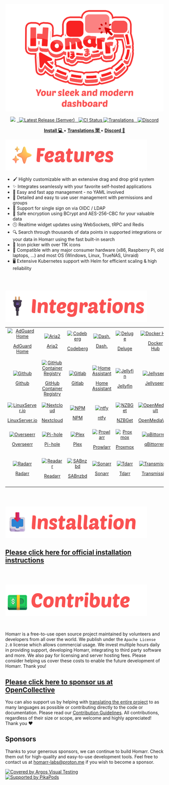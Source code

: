 ![](img/logo/2340450-2-title.png)


<!-- Badges -->
<p align="center">
<img src="https://img.shields.io/github/stars/homarr-labs/homarr?label=%E2%AD%90%20Stars&style=flat-square?branch=master&kill_cache=1%22">
<a href="https://github.com/homarr-labs/homarr/releases/latest">
  <img alt="Latest Release (Semver)" src="https://img.shields.io/github/v/release/homarr-labs/homarr?label=%F0%9F%9A%80%20Release">
</a>
<a href="https://github.com/homarr-labs/homarr/actions/workflows/deployment-docker-image.yml">
  <img title="Docker CI Status" src="https://github.com/homarr-labs/homarr/actions/workflows/deployment-docker-image.yml/badge.svg" alt="CI Status">
</a>
<a href="https://crowdin.com/project/homarr_labs">
<img title="Translations" src="https://badges.crowdin.net/homarr_labs/localized.svg" />
</a>
<a href="https://discord.gg/aCsmEV5RgA">
  <img title="Discord" src="https://discordapp.com/api/guilds/972958686051962910/widget.png?style=shield">
</a>
</p>

<!-- Links -->
<p align="center">
  <a href="https://homarr.dev/docs/category/installation-1/">
    <strong>Install 💻</strong>
  </a> •
  <a href="https://crowdin.com/project/homarr_labs">
    <strong>Translations 🈺</strong>
  </a> •
  <a href="https://discord.com/invite/aCsmEV5RgA">
    <strong>Discord 👋</strong>
  </a>
</p>


![](img/headers/features.png)

- 🖌️ Highly customizable with an extensive drag and drop grid system
- ✨ Integrates seamlessly with your favorite self-hosted applications
- 📌 Easy and fast app management - no YAML involved
- 👤 Detailed and easy to use user management with permissions and groups
- 👥 Support for single sign on via OIDC / LDAP
- 🙊 Safe encryption using BCrypt and AES-256-CBC for your valuable data
- 🕔 Realtime widget updates using WebSockets, tRPC and Redis
- 🔍 Search through thousands of data points in supported integrations or your data in Homarr using the fast built-in search
- 🦞 Icon picker with over 11K icons
- 🚀 Compatible with any major consumer hardware (x86, Raspberry Pi, old laptops, ...) and most OS (Windows, Linux, TrueNAS, Unraid)
- 🖥️ Extensive Kubernetes support with Helm for efficient scaling & high reliability

<br/>
<br/>

![](img/headers/integrations.png)

<!-- AUTO_GENERATE_INTEGRATION_LIST_START -->

<div align="center">
<table>
<tbody>
<tr><td align="center">
<a href="https://homarr.dev/docs/integrations/adguard-home" target="_blank" rel="noreferrer noopener">
  <img src="https://cdn.jsdelivr.net/gh/homarr-labs/dashboard-icons@master/svg/adguard-home.svg" alt="AdGuard Home" width="90" height="90" />
  <br/>  
  <p align="center">AdGuard<br/>Home</p>
</a>
</td>
<td align="center">
<a href="https://homarr.dev/docs/integrations/aria2" target="_blank" rel="noreferrer noopener">
  <img src="https://cdn.jsdelivr.net/gh/PapirusDevelopmentTeam/papirus_icons@latest/src/system_downloads_3.svg" alt="Aria2" width="90" height="90" />
  <br/>  
  <p align="center">Aria2</p>
</a>
</td>
<td align="center">
<a href="https://homarr.dev/docs/integrations/codeberg" target="_blank" rel="noreferrer noopener">
  <img src="https://cdn.jsdelivr.net/gh/homarr-labs/dashboard-icons@master/svg/codeberg.svg" alt="Codeberg" width="90" height="90" />
  <br/>  
  <p align="center">Codeberg</p>
</a>
</td>
<td align="center">
<a href="https://homarr.dev/docs/integrations/dash-dot" target="_blank" rel="noreferrer noopener">
  <img src="https://cdn.jsdelivr.net/gh/homarr-labs/dashboard-icons@master/png/dashdot.png" alt="Dash." width="90" height="90" />
  <br/>  
  <p align="center">Dash.</p>
</a>
</td>
<td align="center">
<a href="https://homarr.dev/docs/integrations/deluge" target="_blank" rel="noreferrer noopener">
  <img src="https://cdn.jsdelivr.net/gh/homarr-labs/dashboard-icons@master/svg/deluge.svg" alt="Deluge" width="90" height="90" />
  <br/>  
  <p align="center">Deluge</p>
</a>
</td>
<td align="center">
<a href="https://homarr.dev/docs/integrations/docker-hub" target="_blank" rel="noreferrer noopener">
  <img src="https://cdn.jsdelivr.net/gh/homarr-labs/dashboard-icons@master/svg/docker.svg" alt="Docker Hub" width="90" height="90" />
  <br/>  
  <p align="center">Docker<br/>Hub</p>
</a>
</td>
<td align="center">
<a href="https://homarr.dev/docs/integrations/emby" target="_blank" rel="noreferrer noopener">
  <img src="https://cdn.jsdelivr.net/gh/homarr-labs/dashboard-icons@master/svg/emby.svg" alt="Emby" width="90" height="90" />
  <br/>  
  <p align="center">Emby</p>
</a>
</td></tr>
<tr><td align="center">
<a href="https://homarr.dev/docs/integrations/github" target="_blank" rel="noreferrer noopener">
  <img src="https://cdn.jsdelivr.net/gh/homarr-labs/dashboard-icons@master/svg/github.svg" alt="Github" width="90" height="90" />
  <br/>  
  <p align="center">Github</p>
</a>
</td>
<td align="center">
<a href="https://homarr.dev/docs/integrations/github" target="_blank" rel="noreferrer noopener">
  <img src="https://cdn.jsdelivr.net/gh/homarr-labs/dashboard-icons@master/svg/github.svg" alt="GitHub Container Registry" width="90" height="90" />
  <br/>  
  <p align="center">GitHub<br/>Container<br/>Registry</p>
</a>
</td>
<td align="center">
<a href="https://homarr.dev/docs/integrations/gitlab" target="_blank" rel="noreferrer noopener">
  <img src="https://cdn.jsdelivr.net/gh/homarr-labs/dashboard-icons@master/svg/gitlab.svg" alt="Gitlab" width="90" height="90" />
  <br/>  
  <p align="center">Gitlab</p>
</a>
</td>
<td align="center">
<a href="https://homarr.dev/docs/integrations/home-assistant" target="_blank" rel="noreferrer noopener">
  <img src="https://cdn.jsdelivr.net/gh/homarr-labs/dashboard-icons@master/svg/home-assistant.svg" alt="Home Assistant" width="90" height="90" />
  <br/>  
  <p align="center">Home<br/>Assistant</p>
</a>
</td>
<td align="center">
<a href="https://homarr.dev/docs/integrations/jellyfin" target="_blank" rel="noreferrer noopener">
  <img src="https://cdn.jsdelivr.net/gh/homarr-labs/dashboard-icons@master/svg/jellyfin.svg" alt="Jellyfin" width="90" height="90" />
  <br/>  
  <p align="center">Jellyfin</p>
</a>
</td>
<td align="center">
<a href="https://homarr.dev/docs/integrations/jellyseerr" target="_blank" rel="noreferrer noopener">
  <img src="https://cdn.jsdelivr.net/gh/homarr-labs/dashboard-icons@master/svg/jellyseerr.svg" alt="Jellyseerr" width="90" height="90" />
  <br/>  
  <p align="center">Jellyseerr</p>
</a>
</td>
<td align="center">
<a href="https://homarr.dev/docs/integrations/lidarr" target="_blank" rel="noreferrer noopener">
  <img src="https://cdn.jsdelivr.net/gh/homarr-labs/dashboard-icons@master/svg/lidarr.svg" alt="Lidarr" width="90" height="90" />
  <br/>  
  <p align="center">Lidarr</p>
</a>
</td></tr>
<tr><td align="center">
<a href="https://homarr.dev/docs/integrations/linux-server-io" target="_blank" rel="noreferrer noopener">
  <img src="https://cdn.jsdelivr.net/gh/homarr-labs/dashboard-icons@master/svg/linuxserver-io.svg" alt="LinuxServer.io" width="90" height="90" />
  <br/>  
  <p align="center">LinuxServer.io</p>
</a>
</td>
<td align="center">
<a href="https://homarr.dev/docs/integrations/nextcloud" target="_blank" rel="noreferrer noopener">
  <img src="https://cdn.jsdelivr.net/gh/homarr-labs/dashboard-icons@master/svg/nextcloud.svg" alt="Nextcloud" width="90" height="90" />
  <br/>  
  <p align="center">Nextcloud</p>
</a>
</td>
<td align="center">
<a href="https://homarr.dev/docs/integrations/npm" target="_blank" rel="noreferrer noopener">
  <img src="https://cdn.jsdelivr.net/gh/homarr-labs/dashboard-icons@master/svg/npm.svg" alt="NPM" width="90" height="90" />
  <br/>  
  <p align="center">NPM</p>
</a>
</td>
<td align="center">
<a href="https://homarr.dev/docs/integrations/ntfy" target="_blank" rel="noreferrer noopener">
  <img src="https://cdn.jsdelivr.net/gh/homarr-labs/dashboard-icons@master/svg/ntfy.svg" alt="ntfy" width="90" height="90" />
  <br/>  
  <p align="center">ntfy</p>
</a>
</td>
<td align="center">
<a href="https://homarr.dev/docs/integrations/nzbget" target="_blank" rel="noreferrer noopener">
  <img src="https://cdn.jsdelivr.net/gh/homarr-labs/dashboard-icons@master/svg/nzbget.svg" alt="NZBGet" width="90" height="90" />
  <br/>  
  <p align="center">NZBGet</p>
</a>
</td>
<td align="center">
<a href="https://homarr.dev/docs/integrations/open-media-vault" target="_blank" rel="noreferrer noopener">
  <img src="https://cdn.jsdelivr.net/gh/homarr-labs/dashboard-icons@master/svg/openmediavault.svg" alt="OpenMediaVault" width="90" height="90" />
  <br/>  
  <p align="center">OpenMediaVault</p>
</a>
</td>
<td align="center">
<a href="https://homarr.dev/docs/integrations/opensense" target="_blank" rel="noreferrer noopener">
  <img src="https://cdn.jsdelivr.net/gh/homarr-labs/dashboard-icons@master/svg/opnsense.svg" alt="OPNsense" width="90" height="90" />
  <br/>  
  <p align="center">OPNsense</p>
</a>
</td></tr>
<tr><td align="center">
<a href="https://homarr.dev/docs/integrations/overseerr" target="_blank" rel="noreferrer noopener">
  <img src="https://cdn.jsdelivr.net/gh/homarr-labs/dashboard-icons@master/svg/overseerr.svg" alt="Overseerr" width="90" height="90" />
  <br/>  
  <p align="center">Overseerr</p>
</a>
</td>
<td align="center">
<a href="https://homarr.dev/docs/integrations/pi-hole" target="_blank" rel="noreferrer noopener">
  <img src="https://cdn.jsdelivr.net/gh/homarr-labs/dashboard-icons@master/svg/pi-hole.svg" alt="Pi-hole" width="90" height="90" />
  <br/>  
  <p align="center">Pi-hole</p>
</a>
</td>
<td align="center">
<a href="https://homarr.dev/docs/integrations/plex" target="_blank" rel="noreferrer noopener">
  <img src="https://cdn.jsdelivr.net/gh/homarr-labs/dashboard-icons@master/svg/plex.svg" alt="Plex" width="90" height="90" />
  <br/>  
  <p align="center">Plex</p>
</a>
</td>
<td align="center">
<a href="https://homarr.dev/docs/integrations/prowlarr" target="_blank" rel="noreferrer noopener">
  <img src="https://cdn.jsdelivr.net/gh/homarr-labs/dashboard-icons@master/svg/prowlarr.svg" alt="Prowlarr" width="90" height="90" />
  <br/>  
  <p align="center">Prowlarr</p>
</a>
</td>
<td align="center">
<a href="https://homarr.dev/docs/integrations/proxmox" target="_blank" rel="noreferrer noopener">
  <img src="https://cdn.jsdelivr.net/gh/homarr-labs/dashboard-icons@master/svg/proxmox.svg" alt="Proxmox" width="90" height="90" />
  <br/>  
  <p align="center">Proxmox</p>
</a>
</td>
<td align="center">
<a href="https://homarr.dev/docs/integrations/q-bittorent" target="_blank" rel="noreferrer noopener">
  <img src="https://cdn.jsdelivr.net/gh/homarr-labs/dashboard-icons@master/svg/qbittorrent.svg" alt="qBittorrent" width="90" height="90" />
  <br/>  
  <p align="center">qBittorrent</p>
</a>
</td>
<td align="center">
<a href="https://homarr.dev/docs/integrations/quay" target="_blank" rel="noreferrer noopener">
  <img src="https://cdn.jsdelivr.net/gh/homarr-labs/dashboard-icons@master/png/quay.png" alt="Quay" width="90" height="90" />
  <br/>  
  <p align="center">Quay</p>
</a>
</td></tr>
<tr><td align="center">
<a href="https://homarr.dev/docs/integrations/radarr" target="_blank" rel="noreferrer noopener">
  <img src="https://cdn.jsdelivr.net/gh/homarr-labs/dashboard-icons@master/svg/radarr.svg" alt="Radarr" width="90" height="90" />
  <br/>  
  <p align="center">Radarr</p>
</a>
</td>
<td align="center">
<a href="https://homarr.dev/docs/integrations/readarr" target="_blank" rel="noreferrer noopener">
  <img src="https://cdn.jsdelivr.net/gh/homarr-labs/dashboard-icons@master/svg/readarr.svg" alt="Readarr" width="90" height="90" />
  <br/>  
  <p align="center">Readarr</p>
</a>
</td>
<td align="center">
<a href="https://homarr.dev/docs/integrations/sabnzbd" target="_blank" rel="noreferrer noopener">
  <img src="https://cdn.jsdelivr.net/gh/homarr-labs/dashboard-icons@master/svg/sabnzbd.svg" alt="SABnzbd" width="90" height="90" />
  <br/>  
  <p align="center">SABnzbd</p>
</a>
</td>
<td align="center">
<a href="https://homarr.dev/docs/integrations/sonarr" target="_blank" rel="noreferrer noopener">
  <img src="https://cdn.jsdelivr.net/gh/homarr-labs/dashboard-icons@master/svg/sonarr.svg" alt="Sonarr" width="90" height="90" />
  <br/>  
  <p align="center">Sonarr</p>
</a>
</td>
<td align="center">
<a href="https://homarr.dev/docs/integrations/tdarr" target="_blank" rel="noreferrer noopener">
  <img src="https://cdn.jsdelivr.net/gh/homarr-labs/dashboard-icons@master/png/tdarr.png" alt="Tdarr" width="90" height="90" />
  <br/>  
  <p align="center">Tdarr</p>
</a>
</td>
<td align="center">
<a href="https://homarr.dev/docs/integrations/transmission" target="_blank" rel="noreferrer noopener">
  <img src="https://cdn.jsdelivr.net/gh/homarr-labs/dashboard-icons@master/svg/transmission.svg" alt="Transmission" width="90" height="90" />
  <br/>  
  <p align="center">Transmission</p>
</a>
</td>
<td align="center">
<a href="https://homarr.dev/docs/integrations/unifi-controller" target="_blank" rel="noreferrer noopener">
  <img src="https://cdn.jsdelivr.net/gh/homarr-labs/dashboard-icons@master/png/unifi.png" alt="Unifi Controller" width="90" height="90" />
  <br/>  
  <p align="center">Unifi<br/>Controller</p>
</a>
</td></tr>
</tbody>
</table>
</div>

<!-- AUTO_GENERATE_INTEGRATION_LIST_END -->

<br/>
<br/>

![](img/headers/installation.png)

<h2>
<a href="https://homarr.dev/docs/category/installation-1/">
  Please click here for official installation instructions
</a>
</h2>

<br/>
<br/>

![](img/headers/contribute.png)

<br/>

Homarr is a free-to-use open source project maintained by volunteers and developers from all over the world. 
We publish under the ``Apache License 2.0`` license which allows commercial usage. 
We invest multiple hours daily in providing support, developing Homarr, integrating to third party software and more.
We also pay for licensing and server hosting fees.
Please consider helping us cover these costs to enable the future development of Homarr. Thank you!

<h2>
<a href="https://opencollective.com/homarr">
  Please click here to sponsor us at OpenCollective
</a>
</h2>

You can also support us by helping with [translating the entire project](https://homarr.dev/docs/community/translations) to as many languages as possible or contributing directly to the code or documentation. Please read our [Contribution Guidelines](/CONTRIBUTING.md). All contributions, regardless of their size or scope, are welcome and highly appreciated! Thank you ❤️

## Sponsors
Thanks to your generous sponsors, we can continue to build Homarr. Check them out for high-quality and easy-to-use development tools.
Feel free to contact us at homarr-labs@proton.me if you wish to become a sponsor.

[![Covered by Argos Visual Testing](https://argos-ci.com/badge-large.svg)](https://argos-ci.com?utm_source=%5Bhomarr%5D&utm_campaign=oss) \
[![Supported by PikaPods](https://www.pikapods.com/static/run-button.svg)](https://www.pikapods.com/pods?run=homarr-v1)

